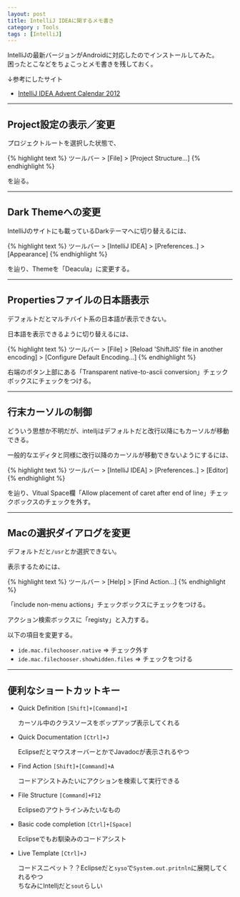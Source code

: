 ```yaml
---
layout: post
title: IntelliJ IDEAに関するメモ書き
category : Tools
tags : [IntelliJ]
---
```


IntelliJの最新バージョンがAndroidに対応したのでインストールしてみた。  
困ったとこなどをちょこっとメモ書きを残しておく。

↓参考にしたサイト

* [IntelliJ IDEA Advent Calendar 2012](http://masanobuimai.hatenablog.jp/entry/20121225/1356362339)


-------------------
## Project設定の表示／変更

プロジェクトルートを選択した状態で、

{% highlight text %}
ツールバー > [File] > [Project Structure...]
{% endhighlight %}

を辿る。

-------------------
## Dark Themeへの変更

IntelliJのサイトにも載っているDarkテーマへに切り替えるには、

{% highlight text %}
ツールバー > [IntelliJ IDEA] > [Preferences..] > [Appearance]
{% endhighlight %}

を辿り、Themeを「Deacula」に変更する。

-------------------
## Propertiesファイルの日本語表示

デフォルトだとマルチバイト系の日本語が表示できない。

日本語を表示できるように切り替えるには、

{% highlight text %}
ツールバー > [File] > [Reload 'ShiftJIS' file in another encoding] > [Configure Default Encoding...]
{% endhighlight %}

右端のボタン上部にある「Transparent native-to-ascii conversion」チェックボックスにチェックをつける。

-------------------
## 行末カーソルの制御

どういう思想か不明だが、intelljはデフォルトだと改行以降にもカーソルが移動できる。

一般的なエディタと同様に改行以降のカーソルが移動できないようにするには、

{% highlight text %}
ツールバー > [IntelliJ IDEA] > [Preferences..] > [Editor]
{% endhighlight %}

を辿り、Vitual Space欄「Allow placement of caret after end of line」チェックボックスのチェックを外す。

-------------------
## Macの選択ダイアログを変更

デフォルトだと`/usr`とか選択できない。

表示するためには、

{% highlight text %}
ツールバー > [Help] > [Find Action...]
{% endhighlight %}

「include non-menu actions」チェックボックスにチェックをつける。

アクション検索ボックスに「registy」と入力する。

以下の項目を変更する。

* `ide.mac.filechooser.native` ⇒ チェック外す
* `ide.mac.filechooser.showhidden.files` ⇒ チェックをつける

-------------------
## 便利なショートカットキー

* Quick Definition `[Shift]+[Command]+I`

	カーソル中のクラスソースをポップアップ表示してくれる

* Quick Documentation `[Ctrl]+J`

	EclipseだとマウスオーバーとかでJavadocが表示されるやつ

* Find Action `[Shift]+[Command]+A`

	コードアシストみたいにアクションを検索して実行できる

* File Structure `[Command]+F12`

	Eclipseのアウトラインみたいなもの

* Basic code completion `[Ctrl]+[Space]`

	Eclipseでもお馴染みのコードアシスト

* Live Template `[Ctrl]+J`

	コードスニペット？？Eclipseだと`syso`で`System.out.pritnln`に展開してくれるやつ  
	ちなみにIntelljだと`sout`らしい

